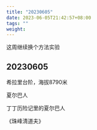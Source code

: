 ```yaml
---
title: "20230605"
date: 2023-06-05T21:42:57+08:00
tags: ""
weight: 
---
```


这周继续换个方法实验

## 20230605

希拉里台阶，海拔8790米

夏尔巴人

丁丁历险记里的夏尔巴人

《珠峰清道夫》
